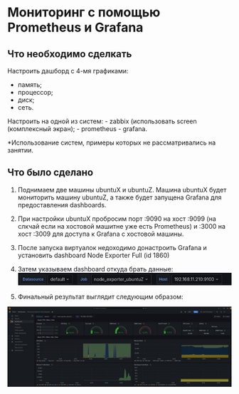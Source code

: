 # Мониторинг с помощью Prometheus и Grafana

## Что необходимо сделкать

Настроить дашборд с 4-мя графиками:

- память;
- процессор;
- диск;
- сеть.

Настроить на одной из систем:
    - zabbix (использовать screen (комплексный экран);
    - prometheus - grafana.

*Использование систем, примеры которых не рассматривались на занятии.

## Что было сделано

1) Поднимаем две машины ubuntuX и ubuntuZ. Машина ubuntuX будет мониторить машину ubuntuZ, а также будет запущена Grafana для предоставления dashboards.
2) При настройки ubuntuX пробросим порт :9090 на хост :9099 (на слкчай если на хостовой машитне уже есть Prometheus) и :3000 на хост :3009 для доступа к Grafana с хостовой машины.
3) После запуска виртуалок недоходимо донастроить Grafana и установить dashboard Node Exporter Full (id 1860)
4) Затем указываем dashboard откуда брать данные:
![alt text](image-1.png)

5) Финальный результат выглядит следующим образом:

![alt text](image.png)